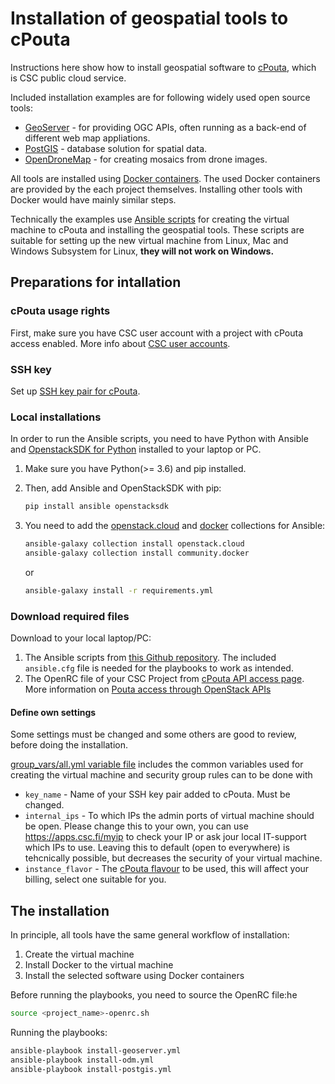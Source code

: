 # Installation of geospatial tools to cPouta

Instructions here show how to install geospatial software to [cPouta](https://docs.csc.fi/cloud/pouta/), which is CSC public cloud service. 

Included installation examples are for following widely used open source tools:
* [GeoServer](https://geoserver.org/) - for providing OGC APIs, often running as a back-end of different web map appliations.
* [PostGIS](https://postgis.net/) - database solution for spatial data.
* [OpenDroneMap](https://www.opendronemap.org/) - for creating mosaics from drone images.

All tools are installed using [Docker containers](https://www.docker.com/). The used Docker containers are provided by the each project themselves. Installing other tools with Docker would have mainly similar steps.

Technically the examples use [Ansible scripts](https://www.ansible.com/) for creating the virtual machine to cPouta and installing the geospatial tools. These scripts are suitable for setting up the new virtual machine from Linux, Mac and Windows Subsystem for Linux, **they will not work on Windows.**

## Preparations for intallation

### cPouta usage rights
First, make sure you have CSC user account with a project with cPouta access enabled. More info about [CSC user accounts](https://docs.csc.fi/accounts/).

### SSH key 
Set up [SSH key pair for cPouta](https://docs.csc.fi/cloud/pouta/launch-vm-from-web-gui/#setting-up-ssh-keys).

### Local installations
In order to run the Ansible scripts, you need to have Python with Ansible and [OpenstackSDK for Python](https://pypi.org/project/openstacksdk/) installed to your laptop or PC. 

1. Make sure you have Python(>= 3.6) and pip installed.
1. Then, add Ansible and OpenStackSDK with pip:
   
   ```bash
   pip install ansible openstacksdk
   ```
2. You need to add the [openstack.cloud](https://docs.ansible.com/ansible/latest/collections/openstack/cloud/index.html) and [docker](https://docs.ansible.com/ansible/latest/collections/community/docker/index.html) collections for Ansible:
   
   ```bash
   ansible-galaxy collection install openstack.cloud
   ansible-galaxy collection install community.docker
   ```
   or
   ```bash
   ansible-galaxy install -r requirements.yml
   ```
   

### Download required files 

Download to your local laptop/PC:
1. The Ansible scripts from [this Github repository](https://github.com/csc-training/geocomputing?tab=readme-ov-file#download). The included `ansible.cfg` file is needed for the playbooks to work as intended.
2. The OpenRC file of your CSC Project from [cPouta API access page](https://pouta.csc.fi/dashboard/project/api_access/). More information on [Pouta access through OpenStack APIs](https://docs.csc.fi/cloud/pouta/api-access/)


#### Define own settings

Some settings must be changed and some others are good to review, before doing the installation.

[group_vars/all.yml variable file](group_vars/all.yml) includes the common variables used for creating the virtual machine and security group rules can to be done with

* `key_name` - Name of your SSH key pair added to cPouta. Must be changed.
* `internal_ips` - To which IPs the admin ports of virtual machine should be open. Please change this to your own, you can use https://apps.csc.fi/myip to check your IP or ask jour local IT-support which IPs to use. Leaving this to default (open to everywhere) is tehcnically possible, but decreases the security of your virtual machine.
* `instance_flavor` - The [cPouta flavour](https://docs.csc.fi/cloud/pouta/vm-flavors-and-billing/#cpouta-flavors) to be used, this will affect your billing, select one suitable for you.

  
## The installation

In principle, all tools have the same general workflow of installation:
1. Create the virtual machine
2. Install Docker to the virtual machine
3. Install the selected software using Docker containers

Before running the playbooks, you need to source the OpenRC file:he 

```bash
source <project_name>-openrc.sh
```

Running the playbooks:

```bash
ansible-playbook install-geoserver.yml
ansible-playbook install-odm.yml
ansible-playbook install-postgis.yml
```


